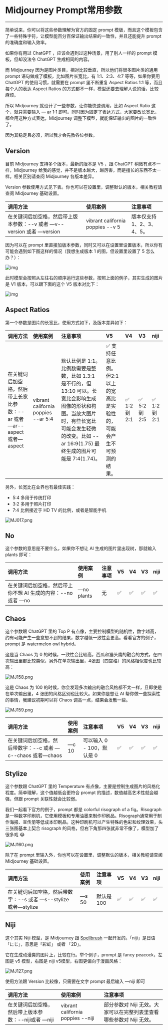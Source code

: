 # Midjourney Prompt常用参数

---

简单说来，你可以将这些参数理解为官方的固定 prompt 模版，而且这个模板包含了一些特殊字符，让模型能百分百保证输出结果的一致性，并且还能提升 prompt 的准确度和输入效率。

如果你有用过 ChatGPT ，应该会遇到过这种场景，用了别人一样的 prompt 模板，但却没法令 ChatGPT 生成相同的内容。

而 Midjourney 因为是图片类目，相对比较垂直，所以他们将很多图片类的通用 prompt 语句做成了模板，比如图片长宽比，有 1:1、2:3、4:7 等等，如果你要用 ChatGPT 的使用习惯，就需要在 prompt 里不断重复 Aspect Ratios 1:1 等，而且每个人的表达 Aspect Ratios 的方式都不一样，模型还要去理解人说的话，比较麻烦。

所以 Midjourney 就设计了一些参数，让你能快速调用，比如 Aspect Ratio 这个，就只需要输入 — ar 1:1 即可。同时因为固定了表达方式，大家要改长宽比，都会用这种方式表达，Midjourney 调整下模型，就能保证输出的图片的一致性了。

因为其稳定且必须，所以我才会先教各位参数。

## Version

目前 Midjourney 支持多个版本，最新的版本是 V5 ，跟 ChatGPT 稍微有点不一样，Midjourney 给我的感觉，并不是版本越大，越厉害，而是擅长的东西不太一样。相关区别请查阅 Midjourney 各版本差异。

Version 参数使用方式见下表。你也可以在设置里，调整默认的版本，相关教程请查阅 Midjourney 基础设置。

| **调用方法**                                                 | **使用案例**                     | **注意事项**               |
| :----------------------------------------------------------- | :------------------------------- | :------------------------- |
| 在关键词后加空格，然后带上版本参数：--v 或者 —v--version 或者 —version | vibrant california poppies --v 5 | 版本仅支持 1、2、3、4、5。 |

因为可以在 prompt 里直接加版本参数，同时又可以在设置里设置版本，所以你有可能会遇到如下图这样的情况（我想生成版本 1 的图，但设置里设置了 5 怎么办？）：

![img](https://cdn.jsdelivr.net/gh/misu198/Midjourney@main/guge/c8fe34d81a3fe851713349764.jpeg)

此时模型会按照从左往右的顺序运行这些参数，按照上面的例子，其实生成的图片是 V1 版本，可以跟下面的这个 V5 版本对比下：

![img](https://cdn.jsdelivr.net/gh/misu198/Midjourney@main/guge/f0ddf613b577ec31713349764.jpeg)

## Aspect Ratios

第一个参数是图片的长宽比，使用方式如下，及版本差异如下：

| 调用方法                                                     | 使用案例                            | 注意事项                                                     | V5                                                           | V4           | V3           | niji         |
| :----------------------------------------------------------- | :---------------------------------- | :----------------------------------------------------------- | :----------------------------------------------------------- | :----------- | :----------- | :----------- |
| 在关键词后加空格，然后带上长宽比参数：--ar 或者 —ar--aspect 或者—aspect | vibrant california poppies --ar 5:4 | 默认比例是 1:1。比例数需要是整数，比如 1.3:1 是不行的，但 13:10 可以。长宽比会影响生成图像的形状和构图。当放大图片时，有些长宽比可能会发生轻微的改变。比如 --ar 16:9(1.75) 最终生成的图片可能是 7:4(1.74)。 | ✅ 支持任意比例。但2:1以上的宽高比是实验性的，可能会产生不可预测的结果。 | ✅ 1:2 到 2:1 | ✅ 5:2 到 2:5 | ✅ 1:2 到 2:1 |

另外，长宽比在业界也有最佳实践：

- 5:4 多用于传统打印
- 3:2 多用于照片打印
- 7:4 比例接近于 HD TV 的比例，或者是智能手机

![MJ017.png](https://cdn.jsdelivr.net/gh/misu198/Midjourney@main/guge/8cd27febe027b0c1713349764.png_q900)

## No

这个参数的意思是不要什么，如果你不想让 AI 生成的图片里出现树，那就输入 plants 即可：

| **调用方法**                                                 | **使用案例** | **注意事项** | **V5** | **V4** | **V3** | **niji** |
| :----------------------------------------------------------- | :----------- | :----------- | :----- | :----- | :----- | :------- |
| 在关键词后加空格，然后带上你不想 AI 生成的内容：--no 或者 —no | —no plants   | 无           | ✅      | ✅      | ✅      | ✅        |

## Chaos

这个参数跟 ChatGPT 里的 Top P 有点像，主要控制模型的随机性，数字越高，约有可能产生一些意想不到的结果，数字越低一致性会更高。看看官方的例子， prompt 是 watermelon owl hybrid。

这是当 Chaos 为 0 的时候，一致性会比较高，西瓜和猫头鹰的融合的方式，在四次输出里都比较类似，另外在单次输出里，4张图（四宫格）的风格相似度也比较高：

![MJ158.png](https://cdn.jsdelivr.net/gh/misu198/Midjourney@main/guge/d67c88a6ea90ed01713349763.png_q900)

这是 Chaos 为 100 的时候，你会发现多次输出的融合风格都不太一样，且即使是在单次输出里，4 张图的风格区别也比较大。如果你是想让 AI 帮你做一些探索性的事情，我建议初期可以将 Chaos 调高一点，结果会发散一些。

![MJ159.png](https://cdn.jsdelivr.net/gh/misu198/Midjourney@main/guge/70288a8437c55161713349788.png_q900)

| **调用方法**                                                | **使用案例** | **注意事项**               | **V5** | **V4** | **V3** | **niji** |
| :---------------------------------------------------------- | :----------- | :------------------------- | :----- | :----- | :----- | :------- |
| 在关键词后加空格，然后带数字：--c 或者 —c--chaos 或者—chaos | —c 10        | 可以输入 0 - 100，默认是 0 | ✅      | ✅      | ✅      | ✅        |

## Stylize

这个参数跟 ChatGPT 里的 Temperature 有点像，主要是控制生成图片的风格化程度。简单理解，这个值越低会更符合 prompt 的描述，数值越高艺术性就会越强，但跟 prompt 关联性就会比较弱。

我们一起看下官方的例子，prompt 都是 colorful risograph of a fig。Risograph是一种数字印刷机，它使用模板和专用油墨来制作印刷品。Risograph通常用于制作海报、宣传册等低成本印刷品。这种印刷机可以产生特殊的色彩和纹理效果，头三张图基本上契合 risograph 的风格，但右下角那四张就非常不像了，模型加了很多戏 😂

![MJ160.png](https://cdn.jsdelivr.net/gh/misu198/Midjourney@main/guge/e779e43bb8ef7b21713349794.png_q900)

除了在 prompt 里输入外，你也可以在设置里，调整默认的版本，相关教程请查阅 Midjourney 基础设置。

| **调用方法**                                                 | **使用案例** | **注意事项** | **V5** | **V4** | **V3** | **niji** |
| :----------------------------------------------------------- | :----------- | :----------- | :----- | :----- | :----- | :------- |
| 在关键词后加空格，然后带数字：--s 或者 —s--stylize 或者—stylize | —s 50        | 默认是 100   | ✅      | ✅      | ✅      | ✅        |

## Niji

这个其实 Niji 模型，是 Midjourney 跟 [Spellbrush](https://spellbrush.com/) 一起开发的。「niji」是日语「にじ」，意思是「彩虹」 或者 「2D」。

它在生成动漫类的图片上，比较在行。举个例子，prompt 是 fancy peacock，左图是 v5 模型，右图是 niji v5模型，右图更偏向于漫画风格：

![MJ127.png](https://cdn.jsdelivr.net/gh/misu198/Midjourney@main/guge/f54aed2ba82dd261713349766.png_q900)

使用方法跟 Version 比较像，只需要在文字 prompt 最后输入 —niji 即可

| **调用方法**                                         | **使用案例**                      | **注意事项**                                                 |
| :--------------------------------------------------- | :-------------------------------- | :----------------------------------------------------------- |
| 在关键词后加空格，然后带上版本参数：--niji或者 —niji | vibrant california poppies --niji | 部分参数对 Niji 无效。大家可以在完整列表里查看哪些参数对 Niji 无效。 |